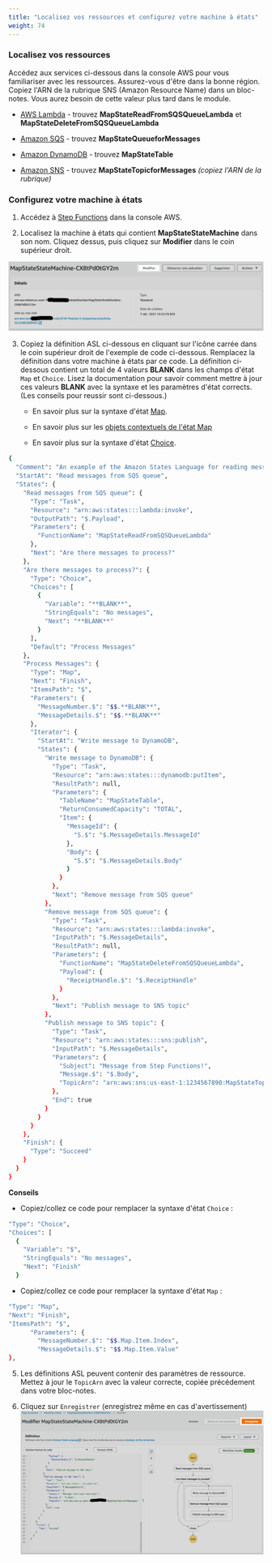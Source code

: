 ```yaml
---
title: "Localisez vos ressources et configurez votre machine à états"
weight: 74
---
```


### Localisez vos ressources

Accédez aux services ci-dessous dans la console AWS pour vous familiariser avec les ressources. Assurez-vous d'être dans la bonne région. Copiez l'ARN de la rubrique SNS (Amazon Resource Name) dans un bloc-notes. Vous aurez besoin de cette valeur plus tard dans le module.

- [AWS Lambda](https://console.aws.amazon.com/lambda/home) - trouvez **MapStateReadFromSQSQueueLambda** et **MapStateDeleteFromSQSQueueLambda**

- [Amazon SQS](https://console.aws.amazon.com/sqs/v2/home) - trouvez **MapStateQueueforMessages**

- [Amazon DynamoDB](https://console.aws.amazon.com/dynamodbv2/home) - trouvez **MapStateTable**

- [Amazon SNS](https://console.aws.amazon.com/sns/v3/home) - trouvez **MapStateTopicforMessages** *(copiez l'ARN de la rubrique)*

### Configurez votre machine à états

1. Accédez à [Step Functions](https://console.aws.amazon.com/states/home) dans la console AWS.

2. Localisez la machine à états qui contient **MapStateStateMachine** dans son nom. Cliquez dessus, puis cliquez sur **Modifier** dans le coin supérieur droit.

![Modifier la machine à états](/static/img-fr/module-5/map-state-definition-edit.png)

3. Copiez la définition ASL ci-dessous en cliquant sur l'icône carrée dans le coin supérieur droit de l'exemple de code ci-dessous. Remplacez la définition dans votre machine à états par ce code. La définition ci-dessous contient un total de 4 valeurs **BLANK** dans les champs d'état `Map` et `Choice`. Lisez la documentation pour savoir comment mettre à jour ces valeurs **BLANK** avec la syntaxe et les paramètres d'état corrects. (Les conseils pour reussir sont ci-dessous.)

   - En savoir plus sur la syntaxe d'état [Map](https://docs.aws.amazon.com/step-functions/latest/dg/amazon-states-language-map-state.html).

   - En savoir plus sur les [objets contextuels de l'état Map](https://docs.aws.amazon.com/step-functions/latest/dg/input-output-contextobject.html#contextobject-map)

   - En savoir plus sur la syntaxe d'état [Choice](https://docs.aws.amazon.com/step-functions/latest/dg/amazon-states-language-choice-state.html).

```bash
{
  "Comment": "An example of the Amazon States Language for reading messages from an SQS queue and iteratively processing each message.",
  "StartAt": "Read messages from SQS queue",
  "States": {
    "Read messages from SQS queue": {
      "Type": "Task",
      "Resource": "arn:aws:states:::lambda:invoke",
      "OutputPath": "$.Payload",
      "Parameters": {
        "FunctionName": "MapStateReadFromSQSQueueLambda"
      },
      "Next": "Are there messages to process?"
    },
    "Are there messages to process?": {
      "Type": "Choice",
      "Choices": [
        {
          "Variable": "**BLANK**",
          "StringEquals": "No messages",
          "Next": "**BLANK**"
        }
      ],
      "Default": "Process Messages"
    },
    "Process Messages": {
      "Type": "Map",
      "Next": "Finish",
      "ItemsPath": "$",
      "Parameters": {
        "MessageNumber.$": "$$.**BLANK**",
        "MessageDetails.$": "$$.**BLANK**"
      },
      "Iterator": {
        "StartAt": "Write message to DynamoDB",
        "States": {
          "Write message to DynamoDB": {
            "Type": "Task",
            "Resource": "arn:aws:states:::dynamodb:putItem",
            "ResultPath": null,
            "Parameters": {
              "TableName": "MapStateTable",
              "ReturnConsumedCapacity": "TOTAL",
              "Item": {
                "MessageId": {
                  "S.$": "$.MessageDetails.MessageId"
                },
                "Body": {
                  "S.$": "$.MessageDetails.Body"
                }
              }
            },
            "Next": "Remove message from SQS queue"
          },
          "Remove message from SQS queue": {
            "Type": "Task",
            "Resource": "arn:aws:states:::lambda:invoke",
            "InputPath": "$.MessageDetails",
            "ResultPath": null,
            "Parameters": {
              "FunctionName": "MapStateDeleteFromSQSQueueLambda",
              "Payload": {
                "ReceiptHandle.$": "$.ReceiptHandle"
              }
            },
            "Next": "Publish message to SNS topic"
          },
          "Publish message to SNS topic": {
            "Type": "Task",
            "Resource": "arn:aws:states:::sns:publish",
            "InputPath": "$.MessageDetails",
            "Parameters": {
              "Subject": "Message from Step Functions!",
              "Message.$": "$.Body",
              "TopicArn": "arn:aws:sns:us-east-1:1234567890:MapStateTopicforMessages"
            },
            "End": true
          }
        }
      }
    },
    "Finish": {
      "Type": "Succeed"
    }
  }
}
```

**Conseils**

- Copiez/collez ce code pour remplacer la syntaxe d'état `Choice` :

```bash
"Type": "Choice",
"Choices": [
  {
    "Variable": "$",
    "StringEquals": "No messages",
    "Next": "Finish"
  }
```

- Copiez/collez ce code pour remplacer la syntaxe d'état `Map` :

```bash
"Type": "Map",
"Next": "Finish",
"ItemsPath": "$",
      "Parameters": {
        "MessageNumber.$": "$$.Map.Item.Index",
        "MessageDetails.$": "$$.Map.Item.Value"
},
```

5. Les définitions ASL peuvent contenir des paramètres de ressource. Mettez à jour le `TopicArn` avec la valeur correcte, copiée précédement dans votre bloc-notes.

6. Cliquez sur `Enregistrer` (enregistrez même en cas d'avertissement)
   ![Bouton enregistrer](/static/img-fr/module-5/map-state-definition.png)
